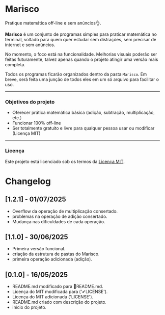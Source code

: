 # Marisco

Pratique matemática off-line e sem anúncios👌.

**Marisco** é um conjunto de programas simples para praticar matemática no terminal, voltado para quem quer estudar sem distrações, sem precisar de internet e sem anúncios.

No momento, o foco está na funcionalidade. Melhorias visuais poderão ser feitas futuramente, talvez apenas quando o projeto atingir uma versão mais completa.

Todos os programas ficarão organizados dentro da pasta `Marisco`. Em breve, será feita uma junção de todos eles em um só arquivo para facilitar o uso.

___

### Objetivos do projeto

- Oferecer prática matemática básica (adição, subtração, multiplicação, etc.)
- Funcionar 100% off-line
- Ser totalmente gratuito e livre para qualquer pessoa usar ou modificar (Licença MIT)

___

### Licença
Este projeto está licenciado sob os termos da [Licença MIT](LICENSE).


# Changelog

## [1.2.1] - 01/07/2025
- Overflow da operação de multiplicação consertado.
- problemas na operação de adição consertado.
- Mudança nas dificuldades de cada operação.


## [1.1.0] - 30/06/2025
- Primeira versão funcional.
- criação da estrutura de pastas do Marisco.
- primeira operação adicionada (adição).

## [0.1.0] - 16/05/2025
- README.md modificado para 📄README.md.
- Licença do MIT modificada para ('✔LICENSE').
- Licença do MIT adicionada ('LICENSE').
- README.md criado com descrição do projeto.
- início do projeto.
